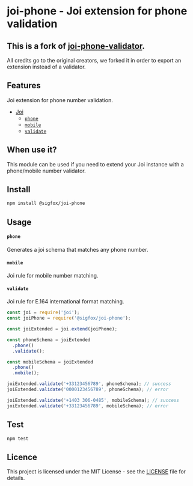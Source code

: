 # joi-phone - Joi extension for phone validation

## This is a fork of [joi-phone-validator](https://github.com/oystparis/joi-phone-validator).

All credits go to the original creators, we forked it in order to export an extension instead of a validator.

## Features

Joi extension for phone number validation.

- [Joi](#joi)
  - [`phone`](#phone)
  - [`mobile`](#mobile)
  - [`validate`](#validate)

## When use it?

This module can be used if you need to extend your Joi instance with a phone/mobile number validator.

## Install

```bash
npm install @sigfox/joi-phone
```

## Usage

#### `phone`

Generates a joi schema that matches any phone number.

#### `mobile`

Joi rule for mobile number matching.

#### `validate`

Joi rule for E.164 international format matching.

```javascript
const joi = require('joi');
const joiPhone = require('@sigfox/joi-phone');

const joiExtended = joi.extend(joiPhone);

const phoneSchema = joiExtended
  .phone()
  .validate();

const mobileSchema = joiExtended
  .phone()
  .mobile();

joiExtended.validate('+33123456789', phoneSchema); // success
joiExtended.validate('0000123456789', phoneSchema); // error

joiExtended.validate('+1403 306-0485', mobileSchema); // success
joiExtended.validate('+33123456789', mobileSchema); // error
```

## Test

```bash
npm test
```

## Licence

This project is licensed under the MIT License - see the [LICENSE](https://github.com/sigfox/javascript/blob/master/LICENSE) file for details.
